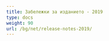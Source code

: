 ```yaml
---
title: Забележки за изданието - 2019
type: docs
weight: 90
url: /bg/net/release-notes-2019/
---
```

